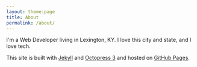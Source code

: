 ```yaml
---
layout: theme:page
title: About
permalink: /about/
---
```


I'm a Web Developer living in Lexington, KY. I love this city and state, and I love tech.

This site is built with [Jekyll](http://jekyllrb.com/) and [Octopress 3](http://octopress.org/) and hosted on [GitHub Pages](https://pages.github.com/).
